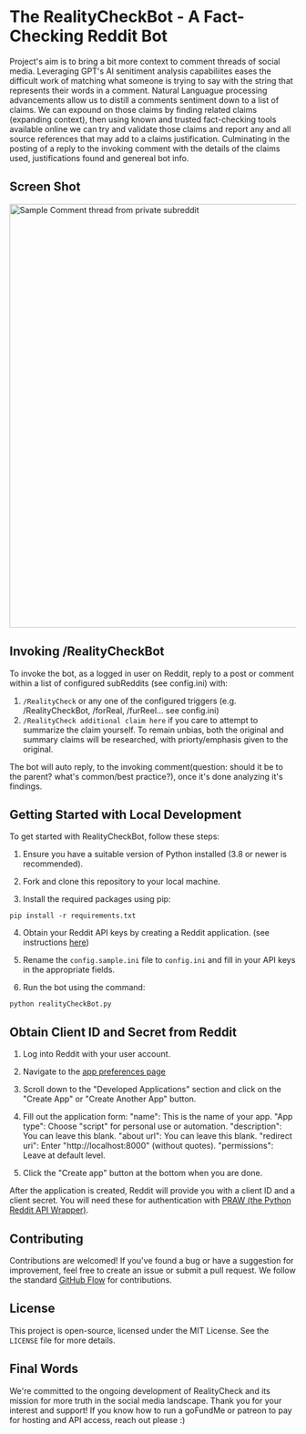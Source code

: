 # The RealityCheckBot - A Fact-Checking Reddit Bot

Project's aim is to bring a bit more context to comment threads of social media. Leveraging GPT's AI senitiment analysis capabiliites eases the difficult work of matching what someone is trying to say with the string that represents their words in a comment. Natural Languague processing advancements allow us to distill a comments sentiment down to a list of claims. We can expound on those claims by finding related claims (expanding context), then using known and trusted fact-checking tools available online we can try and validate those claims and report any and all source references that may add to a claims justification. Culminating in the posting of a reply to the invoking comment with the details of the claims used, justifications found and genereal bot info. 

## Screen Shot
<img width="744" alt="Sample Comment thread from private subreddit" src="https://github.com/dyodji/RealityCheck/assets/2623613/b68c78cc-be51-4c2a-ace6-9284c15de600">

## Invoking /RealityCheckBot

To invoke the bot, as a logged in user on Reddit, reply to a post or comment within a list of configured subReddits (see config.ini) with:
  1. `/RealityCheck` or any one of the configured triggers (e.g. /RealityCheckBot, /forReal, /furReel... see config.ini)
  2. `/RealityCheck additional claim here` if you care to attempt to summarize the claim yourself. To remain unbias, both the original and summary claims will be researched, with priorty/emphasis given to the original.

The bot will auto reply, to the invoking comment(question: should it be to the parent? what's common/best practice?), once it's done analyzing it's findings. 

## Getting Started with Local Development

To get started with RealityCheckBot, follow these steps:

1. Ensure you have a suitable version of Python installed (3.8 or newer is recommended).

2. Fork and clone this repository to your local machine.

3. Install the required packages using pip:

`pip install -r requirements.txt`

4. Obtain your Reddit API keys by creating a Reddit application. (see instructions [here](#obtain-client-id-and-secret-from-reddit))

5. Rename the `config.sample.ini` file to `config.ini` and fill in your API keys in the appropriate fields.

6. Run the bot using the command:

`python realityCheckBot.py`

## Obtain Client ID and Secret from Reddit

1. Log into Reddit with your user account.

2. Navigate to the [app preferences page](https://www.reddit.com/prefs/apps)

3. Scroll down to the "Developed Applications" section and click on the "Create App" or "Create Another App" button.

4. Fill out the application form:
"name": This is the name of your app.
"App type": Choose "script" for personal use or automation.
"description": You can leave this blank.
"about url": You can leave this blank.
"redirect uri": Enter "http://localhost:8000" (without quotes).
"permissions": Leave at default level.

5. Click the "Create app" button at the bottom when you are done.

After the application is created, Reddit will provide you with a client ID and a client secret. You will need these for authentication with [PRAW (the Python Reddit API Wrapper)](https://pypi.org/project/praw/).

## Contributing

Contributions are welcomed! If you've found a bug or have a suggestion for improvement, feel free to create an issue or submit a pull request. We follow the standard [GitHub Flow](https://guides.github.com/introduction/flow/) for contributions.

## License

This project is open-source, licensed under the MIT License. See the `LICENSE` file for more details.

## Final Words

We're committed to the ongoing development of RealityCheck and its mission for more truth in the social media landscape. Thank you for your interest and support! If you know how to run a goFundMe or patreon to pay for hosting and API access, reach out please :)
